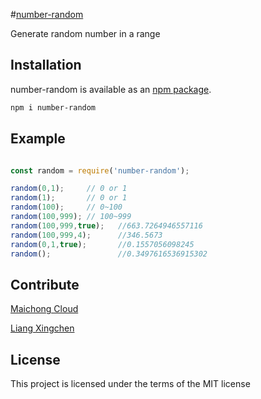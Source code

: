 #[number-random](https://github.com/maichong/number-random)

Generate random number in a range

## Installation

number-random is available as an [npm package](https://www.npmjs.com/package/number-random).

```sh
npm i number-random
```

## Example

```javascript

const random = require('number-random');

random(0,1);     // 0 or 1
random(1);       // 0 or 1
random(100);     // 0~100
random(100,999); // 100~999
random(100,999,true);   //663.7264946557116
random(100,999,4);      //346.5673
random(0,1,true);       //0.1557056098245
random();               //0.3497616536915302

```

## Contribute
[Maichong Cloud](http://maichong.io)

[Liang Xingchen](https://github.com/liangxingchen)

## License

This project is licensed under the terms of the MIT license
